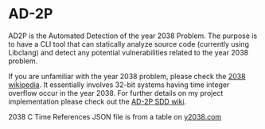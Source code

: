 # AD-2P
AD2P is the Automated Detection of the year 2038 Problem. The purpose is to have a CLI tool that can statically analyze source code (currently using Libclang) and detect any potential vulnerabilities related to the year 2038 problem.

If you are unfamiliar with the year 2038 problem, please check the [2038 wikipedia](https://en.wikipedia.org/wiki/Year_2038_problem). It essentially involves 32-bit systems having time integer overflow occur in the year 2038. For further details on my project implementation please check out the [AD-2P SDD wiki](https://github.com/Zami77/AD-2P/wiki/Software-Design-Documentation).

2038 C Time References JSON file is from a table on [y2038.com](https://y2038.com/c-review/)
